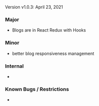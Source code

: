 Version v1.0.3: April 23, 2021

### Major
* Blogs are in React Redux with Hooks

### Minor
* better blog responsiveness management

### Internal
* 

### Known Bugs / Restrictions
* 